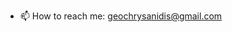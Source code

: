 - 📫 How to reach me: geochrysanidis@gmail.com

<!---
geochrys/geochrys is a ✨ special ✨ repository because its `README.md` (this file) appears on your GitHub profile.
You can click the Preview link to take a look at your changes.
--->
